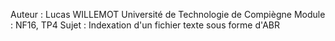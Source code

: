 Auteur : Lucas WILLEMOT
Université de Technologie de Compiègne
Module : NF16, TP4
Sujet : Indexation d'un fichier texte sous forme d'ABR
